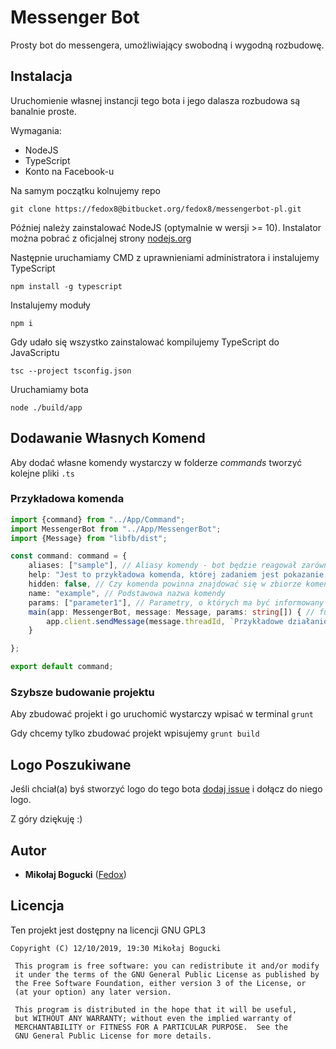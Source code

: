 # Messenger Bot

Prosty bot do messengera, umożliwiający swobodną i wygodną rozbudowę.

## Instalacja

Uruchomienie własnej instancji tego bota i jego dalasza rozbudowa są banalnie proste.

Wymagania:
* NodeJS
* TypeScript
* Konto na Facebook-u
 
Na samym początku kolnujemy repo
```
git clone https://fedox8@bitbucket.org/fedox8/messengerbot-pl.git
```
Później należy zainstalować NodeJS (optymalnie w wersji >= 10). Instalator można pobrać z oficjalnej strony [nodejs.org](https://nodejs.org/en/)

Następnie uruchamiamy CMD z uprawnieniami administratora i instalujemy TypeScript
```
npm install -g typescript
```
Instalujemy moduły
```
npm i
```

Gdy udało się wszystko zainstalować kompilujemy TypeScript do JavaScriptu
```
tsc --project tsconfig.json
```
Uruchamiamy bota
```
node ./build/app
```

## Dodawanie Własnych Komend
Aby dodać własne komendy wystarczy w folderze *commands* tworzyć kolejne pliki `.ts`

### Przykładowa komenda
```typescript
import {command} from "../App/Command";
import MessengerBot from "../App/MessengerBot";
import {Message} from "libfb/dist";

const command: command = {
    aliases: ["sample"], // Aliasy komendy - bot będzie reagował zarówno na name jak i na aliasy
    help: "Jest to przykładowa komenda, której zadaniem jest pokazanie jak mają być zbudowane komendy", // Pomoc dotycząca komendy wyświetlana przez komendę help
    hidden: false, // Czy komenda powinna znajdować się w zbiorze komend wyświetlanych przez help
    name: "example", // Podstawowa nazwa komendy
    params: ["parameter1"], // Parametry, o których ma być informowany użytkownik
    main(app: MessengerBot, message: Message, params: string[]) { // funkcja komendy
        app.client.sendMessage(message.threadId, `Przykładowe działanie - odsyłam ID rozmowy, na której wysłano wiadomośc oraz parametr: ${params[0]}`);
    }

};

export default command;
```
### Szybsze budowanie projektu
Aby zbudować projekt i go uruchomić wystarczy wpisać w terminal `grunt`

Gdy chcemy tylko zbudować projekt wpisujemy `grunt build`

## Logo Poszukiwane
Jeśli chciał(a) byś stworzyć logo do tego bota [dodaj issue](https://bitbucket.org/fedox8/messengerbot-pl/issues/new) i dołącz do niego logo.

Z góry dziękuję :)

## Autor

* **Mikołaj Bogucki** ([Fedox](https://fedox.pl))

## Licencja
Ten projekt jest dostępny na licencji GNU GPL3

```
Copyright (C) 12/10/2019, 19:30 Mikołaj Bogucki

 This program is free software: you can redistribute it and/or modify
 it under the terms of the GNU General Public License as published by
 the Free Software Foundation, either version 3 of the License, or
 (at your option) any later version.

 This program is distributed in the hope that it will be useful,
 but WITHOUT ANY WARRANTY; without even the implied warranty of
 MERCHANTABILITY or FITNESS FOR A PARTICULAR PURPOSE.  See the
 GNU General Public License for more details.
```
